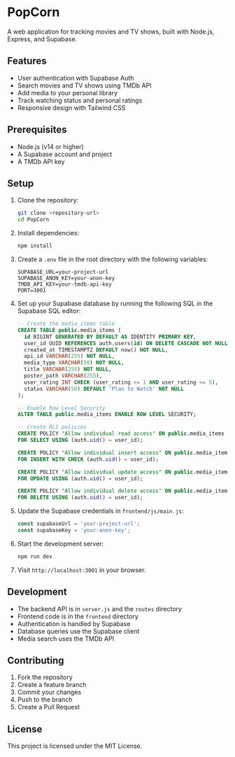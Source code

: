 # PopCorn

A web application for tracking movies and TV shows, built with Node.js, Express, and Supabase.

## Features

- User authentication with Supabase Auth
- Search movies and TV shows using TMDb API
- Add media to your personal library
- Track watching status and personal ratings
- Responsive design with Tailwind CSS

## Prerequisites

- Node.js (v14 or higher)
- A Supabase account and project
- A TMDb API key

## Setup

1. Clone the repository:
   ```bash
   git clone <repository-url>
   cd PopCorn
   ```

2. Install dependencies:
   ```bash
   npm install
   ```

3. Create a `.env` file in the root directory with the following variables:
   ```
   SUPABASE_URL=your-project-url
   SUPABASE_ANON_KEY=your-anon-key
   TMDB_API_KEY=your-tmdb-api-key
   PORT=3001
   ```

4. Set up your Supabase database by running the following SQL in the Supabase SQL editor:
   ```sql
   -- Create the media_items table
   CREATE TABLE public.media_items (
     id BIGINT GENERATED BY DEFAULT AS IDENTITY PRIMARY KEY,
     user_id UUID REFERENCES auth.users(id) ON DELETE CASCADE NOT NULL,
     created_at TIMESTAMPTZ DEFAULT now() NOT NULL,
     api_id VARCHAR(255) NOT NULL,
     media_type VARCHAR(50) NOT NULL,
     title VARCHAR(255) NOT NULL,
     poster_path VARCHAR(255),
     user_rating INT CHECK (user_rating >= 1 AND user_rating <= 5),
     status VARCHAR(50) DEFAULT 'Plan to Watch' NOT NULL
   );

   -- Enable Row Level Security
   ALTER TABLE public.media_items ENABLE ROW LEVEL SECURITY;

   -- Create RLS policies
   CREATE POLICY "Allow individual read access" ON public.media_items
   FOR SELECT USING (auth.uid() = user_id);

   CREATE POLICY "Allow individual insert access" ON public.media_items
   FOR INSERT WITH CHECK (auth.uid() = user_id);

   CREATE POLICY "Allow individual update access" ON public.media_items
   FOR UPDATE USING (auth.uid() = user_id);

   CREATE POLICY "Allow individual delete access" ON public.media_items
   FOR DELETE USING (auth.uid() = user_id);
   ```

5. Update the Supabase credentials in `frontend/js/main.js`:
   ```javascript
   const supabaseUrl = 'your-project-url';
   const supabaseKey = 'your-anon-key';
   ```

6. Start the development server:
   ```bash
   npm run dev
   ```

7. Visit `http://localhost:3001` in your browser.

## Development

- The backend API is in `server.js` and the `routes` directory
- Frontend code is in the `frontend` directory
- Authentication is handled by Supabase
- Database queries use the Supabase client
- Media search uses the TMDb API

## Contributing

1. Fork the repository
2. Create a feature branch
3. Commit your changes
4. Push to the branch
5. Create a Pull Request

## License

This project is licensed under the MIT License. 